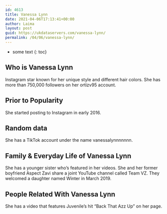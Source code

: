```yaml
---
id: 4613
title: Vanessa Lynn
date: 2021-04-06T17:13:41+00:00
author: Laima
layout: post
guid: https://ukdataservers.com/vanessa-lynn/
permalink: /04/06/vanessa-lynn/
---
```


* some text
{: toc}


## Who is Vanessa Lynn
                  
                  
                  
Instagram star known for her unique style and different hair colors. She has more than 750,000 followers on her ortizv95 account.
                  
              
            
              
            
                
                
                
## Prior to Popularity
                  
                  
                  
She started posting to Instagram in early 2016.
                  
              
            
              
            
                
                
                
## Random data
                  
                  
                  
She has a TikTok account under the name vanessalynnnnnnn.
                  
              
            
              
            
                
                
                
## Family & Everyday Life of Vanessa Lynn
                  
                  
                  
She has a younger sister who&#8217;s featured in her videos. She and her former boyfriend Aspect Zavi share a joint YouTube channel called Team VZ. They welcomed a daughter named Winter in March 2019.  
                  
              
            
              
            
                
                
                
## People Related With Vanessa Lynn
                  
                  
                  
She has a video that features Juvenile&#8217;s hit &#8220;Back That Azz Up&#8221; on her page.
                  
              
            
              
            
                
              
            
              
              
            
            
              
            
          
          
          